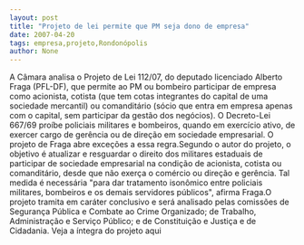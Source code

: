 ```yaml
---
layout: post
title: "Projeto de lei permite que PM seja dono de empresa"
date: 2007-04-20
tags: empresa,projeto,Rondonópolis
author: None
---
```

A Câmara analisa o Projeto de Lei 112/07, do deputado licenciado Alberto Fraga (PFL-DF), que permite ao PM ou bombeiro participar de empresa como acionista, cotista (que tem cotas integrantes do capital de uma sociedade mercantil) ou comanditário (sócio que entra em empresa apenas com o capital, sem participar da gestão dos negócios). O Decreto-Lei 667/69 proíbe policiais militares e bombeiros, quando em exercício ativo, de exercer cargo de gerência ou de direção em sociedade empresarial.
O projeto de Fraga abre exceções a essa regra.Segundo o autor do projeto, o objetivo é atualizar e resguardar o direito dos militares estaduais de participar de sociedade empresarial na condição de acionista, cotista ou comanditário, desde que não exerça o comércio ou direção e gerência. Tal medida é necessária \"para dar tratamento isonômico entre policiais militares, bombeiros e os demais servidores públicos\", afirma Fraga.O projeto tramita em caráter conclusivo e será analisado pelas comissões de Segurança Pública e Combate ao Crime Organizado; de Trabalho, Administração e Serviço Público; e de Constituição e Justiça e de Cidadania.
Veja a íntegra do projeto aqui 